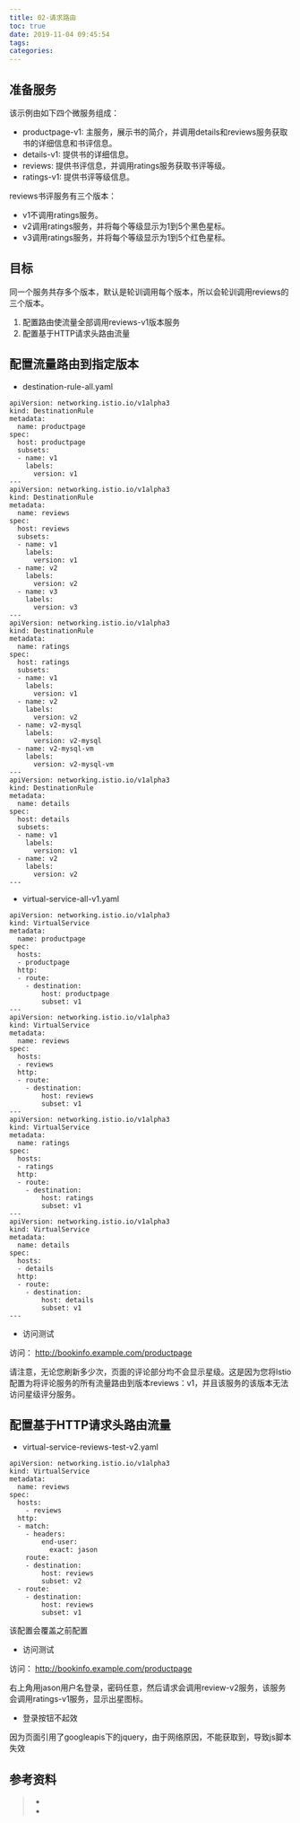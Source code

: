 ```yaml
---
title: 02-请求路由
toc: true
date: 2019-11-04 09:45:54
tags:
categories:
---
```






## 准备服务

该示例由如下四个微服务组成：

- productpage-v1:  主服务，展示书的简介，并调用details和reviews服务获取书的详细信息和书评信息。
- details-v1: 提供书的详细信息。
- reviews: 提供书评信息，并调用ratings服务获取书评等级。
- ratings-v1: 提供书评等级信息。

reviews书评服务有三个版本：

- v1不调用ratings服务。
- v2调用ratings服务，并将每个等级显示为1到5个黑色星标。
- v3调用ratings服务，并将每个等级显示为1到5个红色星标。



## 目标

同一个服务共存多个版本，默认是轮训调用每个版本，所以会轮训调用reviews的三个版本。

1. 配置路由使流量全部调用reviews-v1版本服务
2. 配置基于HTTP请求头路由流量



## 配置流量路由到指定版本

- destination-rule-all.yaml

```
apiVersion: networking.istio.io/v1alpha3
kind: DestinationRule
metadata:
  name: productpage
spec:
  host: productpage
  subsets:
  - name: v1
    labels:
      version: v1
---
apiVersion: networking.istio.io/v1alpha3
kind: DestinationRule
metadata:
  name: reviews
spec:
  host: reviews
  subsets:
  - name: v1
    labels:
      version: v1
  - name: v2
    labels:
      version: v2
  - name: v3
    labels:
      version: v3
---
apiVersion: networking.istio.io/v1alpha3
kind: DestinationRule
metadata:
  name: ratings
spec:
  host: ratings
  subsets:
  - name: v1
    labels:
      version: v1
  - name: v2
    labels:
      version: v2
  - name: v2-mysql
    labels:
      version: v2-mysql
  - name: v2-mysql-vm
    labels:
      version: v2-mysql-vm
---
apiVersion: networking.istio.io/v1alpha3
kind: DestinationRule
metadata:
  name: details
spec:
  host: details
  subsets:
  - name: v1
    labels:
      version: v1
  - name: v2
    labels:
      version: v2
---
```





- virtual-service-all-v1.yaml

```
apiVersion: networking.istio.io/v1alpha3
kind: VirtualService
metadata:
  name: productpage
spec:
  hosts:
  - productpage
  http:
  - route:
    - destination:
        host: productpage
        subset: v1
---
apiVersion: networking.istio.io/v1alpha3
kind: VirtualService
metadata:
  name: reviews
spec:
  hosts:
  - reviews
  http:
  - route:
    - destination:
        host: reviews
        subset: v1
---
apiVersion: networking.istio.io/v1alpha3
kind: VirtualService
metadata:
  name: ratings
spec:
  hosts:
  - ratings
  http:
  - route:
    - destination:
        host: ratings
        subset: v1
---
apiVersion: networking.istio.io/v1alpha3
kind: VirtualService
metadata:
  name: details
spec:
  hosts:
  - details
  http:
  - route:
    - destination:
        host: details
        subset: v1
---
```



- 访问测试

访问： http://bookinfo.example.com/productpage

请注意，无论您刷新多少次，页面的评论部分均不会显示星级。这是因为您将Istio配置为将评论服务的所有流量路由到版本reviews：v1，并且该服务的该版本无法访问星级评分服务。



## 配置基于HTTP请求头路由流量

- virtual-service-reviews-test-v2.yaml

```
apiVersion: networking.istio.io/v1alpha3
kind: VirtualService
metadata:
  name: reviews
spec:
  hosts:
    - reviews
  http:
  - match:
    - headers:
        end-user:
          exact: jason
    route:
    - destination:
        host: reviews
        subset: v2
  - route:
    - destination:
        host: reviews
        subset: v1
```

该配置会覆盖之前配置

- 访问测试

访问： http://bookinfo.example.com/productpage

右上角用jason用户名登录，密码任意，然后请求会调用review-v2服务，该服务会调用ratings-v1服务，显示出星图标。

- 登录按钮不起效

因为页面引用了googleapis下的jquery，由于网络原因，不能获取到，导致js脚本失效

## 参考资料
> - []()
> - []()

